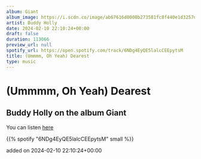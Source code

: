 ```yaml
---
album: Giant
album_image: https://i.scdn.co/image/ab67616d0000b273581fc8f440e1d3257d40586a
artist: Buddy Holly
date: 2024-02-10 22:10:24+00:00
draft: false
duration: 113066
preview_url: null
spotify_url: https://open.spotify.com/track/6NDg4EyQE5lalcCEEpytsM
title: (Ummmm, Oh Yeah) Dearest
type: music
---
```



# (Ummmm, Oh Yeah) Dearest

## Buddy Holly on the album Giant

You can listen [here](https://open.spotify.com/track/6NDg4EyQE5lalcCEEpytsM)

{{% spotify "6NDg4EyQE5lalcCEEpytsM" small %}}

added on 2024-02-10 22:10:24+00:00